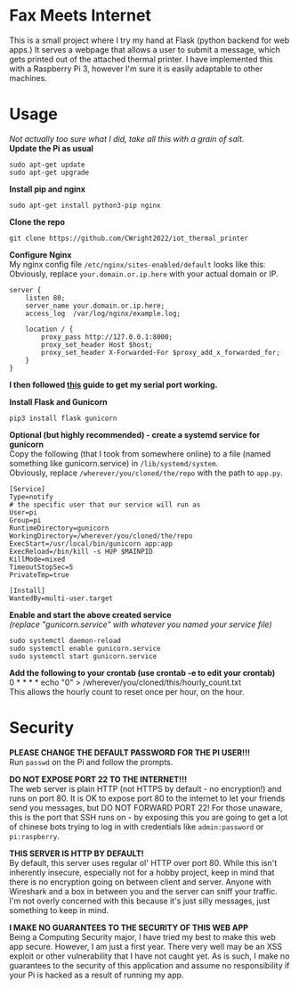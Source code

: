 # Fax Meets Internet

This is a small project where I try my hand at Flask (python backend for web apps.) It serves a webpage that allows a user to submit a message, which gets printed out of the attached thermal printer. I have implemented this with a Raspberry Pi 3, however I'm sure it is easily adaptable to other machines.

# Usage

*Not actually too sure what I did, take all this with a grain of salt.*  
**Update the Pi as usual**

    sudo apt-get update
    sudo apt-get upgrade  
**Install pip and nginx**

    sudo apt-get install python3-pip nginx  
    
**Clone the repo**  

    git clone https://github.com/CWright2022/iot_thermal_printer  

**Configure Nginx**  
My nginx config file `/etc/nginx/sites-enabled/default` looks like this:
Obviously, replace `your.domain.or.ip.here` with your actual domain or IP.

    server {
	    listen 80;
	    server_name your.domain.or.ip.here;
	    access_log  /var/log/nginx/example.log;

	    location / {
	        proxy_pass http://127.0.0.1:8000;
	        proxy_set_header Host $host;
	        proxy_set_header X-Forwarded-For $proxy_add_x_forwarded_for;
		}
	}


**I then followed [this](https://howtoraspberrypi.com/enable-port-serial-raspberry-pi/) guide to get my serial port working.**

**Install Flask and Gunicorn**

    pip3 install flask gunicorn
**Optional (but highly recommended) - create a systemd service for gunicorn**  
Copy the following (that I took from somewhere online) to a file (named something like gunicorn.service) in `/lib/systemd/system`.  
Obviously, replace `/wherever/you/cloned/the/repo` with the path to `app.py`.  

    [Service]
    Type=notify
    # the specific user that our service will run as
    User=pi
    Group=pi
    RuntimeDirectory=gunicorn
    WorkingDirectory=/wherever/you/cloned/the/repo
    ExecStart=/usr/local/bin/gunicorn app:app
    ExecReload=/bin/kill -s HUP $MAINPID
    KillMode=mixed
    TimeoutStopSec=5
    PrivateTmp=true
    
    [Install]
    WantedBy=multi-user.target
**Enable and start the above created service**  
*(replace "gunicorn.service" with whatever you named your service file)*  

    sudo systemctl daemon-reload
    sudo systemctl enable gunicorn.service
    sudo systemctl start gunicorn.service  
    
**Add the following to your crontab (use crontab -e to edit your crontab)**  
0 * * * * echo "0" > /wherever/you/cloned/this/hourly_count.txt  
This allows the hourly count to reset once per hour, on the hour.  

# Security
**PLEASE CHANGE THE DEFAULT PASSWORD FOR THE PI USER!!!**  
Run `passwd` on the Pi and follow the prompts.  

**DO NOT EXPOSE PORT 22 TO THE INTERNET!!!**  
The web server is plain HTTP (not HTTPS by default - no encryption!) and runs on port 80. It is OK to expose port 80 to the internet to let your friends send you messages, but DO NOT FORWARD PORT 22! For those unaware, this is the port that SSH runs on - by exposing this you are going to get a lot of chinese bots trying to log in with credentials like `admin:password` or `pi:raspberry`.  

**THIS SERVER IS HTTP BY DEFAULT!**  
By default, this server uses regular ol' HTTP over port 80. While this isn't inherently insecure, especially not for a hobby project, keep in mind that there is no encryption going on between client and server. Anyone with Wireshark and a box in between you and the server can sniff your traffic. I'm not overly concerned with this because it's just silly messages, just something to keep in mind.  

**I MAKE NO GUARANTEES TO THE SECURITY OF THIS WEB APP**  
Being a Computing Security major, I have tried my best to make this web app secure. However, I am just a first year. There very well may be an XSS exploit or other vulnerability that I have not caught yet. As is such, I make no guarantees to the security of this application and assume no responsibility if your Pi is hacked as a result of running my app.
